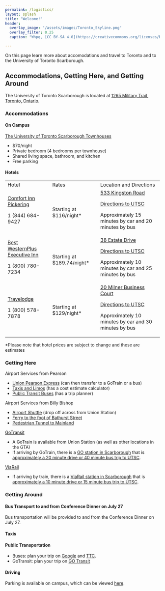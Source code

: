 ```yaml
---
permalink: /logistics/
layout: splash
title: "Welcome!"
header:
  overlay_image: "/assets/images/Toronto_Skyline.png"
  overlay_filter: 0.25
  caption: "Whpq, [CC BY-SA 4.0](https://creativecommons.org/licenses/by-sa/4.0), via Wikimedia Commons"

---
```


On this page learn more about accomodations and travel to Toronto and to the University of Toronto Scarborough.
## Accommodations, Getting Here, and Getting Around

The University of Toronto Scarborough is located at [1265 Military Trail, Toronto, Ontario](https://goo.gl/maps/EpzbEp3CPgyy6kxK9). 


### Accommodations


#### On Campus

[The University of Toronto Scarborough Townhouses](https://utsc.utoronto.ca/residences/townhouses#:~:text=There%20are%2013%20townhouse%20halls,site%20in%20a%20new%20window%20.)



* $70/night
* Private bedroom (4 bedrooms per townhouse)
* Shared living space, bathroom, and kitchen
* Free parking


#### Hotels


<table>
  <tr>
   <td>Hotel
   </td>
   <td>Rates
   </td>
   <td>Location and Directions
   </td>
  </tr>
  <tr>
   <td><a href="https://www.reservations.com/hotel/comfort-inn-pickering-on?rmcid=dsa&utm_source=googleads&gclid=CjwKCAiAoL6eBhA3EiwAXDom5n9sCxFV2S00hIxgV6YwXTEnK2DUaom1Rs9hC_HVU633wpqCDVXtkxoC0TQQAvD_BwE">Comfort Inn Pickering</a>
   <p>1 (844) 684-9427
    </td>
   <td>Starting at $116/night*
   </td>
   <td><a href="https://goo.gl/maps/bhCJRNYSiqH95L6S9">533 Kingston Road</a>
<p>
<a href="https://goo.gl/maps/1HKmVV46Jr3evSkL7">Directions to UTSC</a>
<p>
Approximately 15 minutes by car and 20 minutes by bus
   </td>
  </tr>
  <tr>
   <td><a href="https://www.bestwestern.com/en_US/book/hotel-rooms.66088.html?iata=00171890&ssob=BLBWI0003G&cid=BLBWI0003G:yext:website:66088">Best WesternPlus Executive Inn</a>
<p>
1 (800) 780-7234
   </td>
   <td>Starting at $189.74/night*
   </td>
   <td><a href="https://goo.gl/maps/LkieqDZK4NWXKeRDA">38 Estate Drive</a>
<p>
<a href="https://goo.gl/maps/KurPSSgDFfkvMYcb6">Directions to UTSC</a>
<p>
Approximately 10 minutes by car and 25 minutes by bus
   </td>
  </tr>
  <tr>
   <td><a href="https://www.wyndhamhotels.com/en-ca/travelodge">Travelodge</a>
<p>
1 (800) 578-7878
   </td>
   <td>Starting at $129/night*
   </td>
   <td><a href="https://goo.gl/maps/7dBthKkwdAEyU7Bw6">20 Milner Business Court</a>
<p>
<a href="https://goo.gl/maps/ux9svXPmx7zUsxcx6">Directions to UTSC</a>
<p>
Approximately 10 minutes by car and 30 minutes by bus
   </td>
  </tr>
</table>


*Please note that hotel prices are subject to change and these are estimates


### Getting Here

Airport Services from Pearson



* [Union Pearson Express](https://www.torontopearson.com/en/transportation-and-parking/up-express) (can then transfer to a GoTrain or a bus)
* [Taxis and Limos](https://www.torontopearson.com/en/transportation-and-parking/taxis-and-limos) (has a cost estimate calculator)
* [Public Transit Buses](https://www.torontopearson.com/en/transportation-and-parking/public-transit-buses) (has a trip planner)

Airport Services from Billy Bishop



* [Airport Shuttle](https://www.nieuport.com/shuttle-bus-tracker) (drop off across from Union Station)
* [Ferry to the foot of Bathurst Street](https://www.billybishopairport.com/to-from/ferry)
* [Pedestrian Tunnel to Mainland](https://www.billybishopairport.com/to-from/pedestrian-tunnel)

[GoTransit](https://www.gotransit.com/en/)



* A GoTrain is available from Union Station (as well as other locations in the GTA)
* If arriving by GoTrain, there is a [GO station in Scarborough](https://www.gotransit.com/en/stations-stops-parking/find-a-station-or-stop/results?stationCode=SC&searchResults=true) that is [approximately a 20 minute drive or 40 minute bus trip to UTSC](https://goo.gl/maps/ditMqmrxzyPsAzxv8).

[ViaRail](https://www.viarail.ca/en)



* If arriving by train, there is a [ViaRail station in Scarborough](https://www.viarail.ca/en/explore-our-destinations/stations/ontario/guildwood) that is [approximately a 10 minute drive or 15 minute bus trip to UTSC](https://goo.gl/maps/tgEmwkiK8ce3WDmN7). 


### Getting Around


#### Bus Transport to and from Conference Dinner on July 27

Bus transportation will be provided to and from the Conference Dinner on July 27.


#### Taxis


#### Public Transportation



* Buses: plan your trip on [Google](https://www.google.com/maps/dir/University+of+Toronto+Scarborough,+1265+Military+Trail,+Scarborough,+ON+M1C+1A4/Union,+55+Front+St+W,+Toronto,+ON+M5J+1E6/@43.7827635,-79.2016937,14.75z/data=!4m14!4m13!1m5!1m1!1s0x89d4da6fb7abd57f:0xbb656e0169887bac!2m2!1d-79.1873806!2d43.7830333!1m5!1m1!1s0x882b34d334933a71:0x63d8a0ae303a1e65!2m2!1d-79.3806321!2d43.6452417!3e3) and [TTC](https://www.ttc.ca/routes-and-schedules#/).
* GoTransit: plan your trip on [GO Transit](https://www.gotransit.com/en/trip-planning/plan-your-trip) 


#### Driving

Parking is available on campus, which can be viewed [here](https://www.utsc.utoronto.ca/home/parking-utsc).
